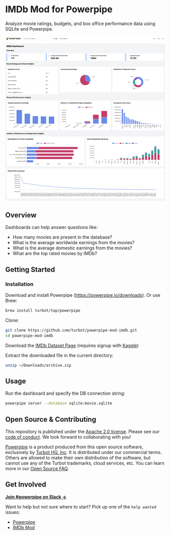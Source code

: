 # IMDb Mod for Powerpipe

Analyze movie ratings, budgets, and box office performance data using SQLite and Powerpipe.

![image](https://github.com/turbot/powerpipe-mod-imdb/blob/add-powerpipe-insights-dashboard/docs/imdb_dashboard_screenshot.png)

## Overview

Dashboards can help answer questions like:

- How many movies are present in the database?
- What is the average worldwide earnings from the movies?
- What is the average domestic earnings from the movies?
- What are the top rated movies by IMDb?

## Getting Started

### Installation

Download and install Powerpipe (https://powerpipe.io/downloads). Or use Brew:

```sh
brew install turbot/tap/powerpipe
```

Clone:

```sh
git clone https://github.com/turbot/powerpipe-mod-imdb.git
cd powerpipe-mod-imdb
```

Download the [IMDb Dataset Page](https://www.kaggle.com/datasets/shahjhanalam/movie-data-analytics-dataset/data) (requires signup with [Kaggle](https://www.kaggle.com/))

Extract the downloaded file in the current directory:

```sh
unzip ~/Downloads/archive.zip
```

## Usage

Run the dashboard and specify the DB connection string:

```sh
powerpipe server --database sqlite:movie.sqlite
```

## Open Source & Contributing

This repository is published under the [Apache 2.0 license](https://www.apache.org/licenses/LICENSE-2.0). Please see our [code of conduct](https://github.com/turbot/.github/blob/main/CODE_OF_CONDUCT.md). We look forward to collaborating with you!

[Powerpipe](https://powerpipe.io) is a product produced from this open source software, exclusively by [Turbot HQ, Inc](https://turbot.com). It is distributed under our commercial terms. Others are allowed to make their own distribution of the software, but cannot use any of the Turbot trademarks, cloud services, etc. You can learn more in our [Open Source FAQ](https://turbot.com/open-source).

## Get Involved

**[Join #powerpipe on Slack →](https://powerpipe.io/community/join)**

Want to help but not sure where to start? Pick up one of the `help wanted` issues:

- [Powerpipe](https://github.com/turbot/powerpipe/labels/help%20wanted)
- [IMDb Mod](https://github.com/turbot/powerpipe-mod-imdb/labels/help%20wanted)
